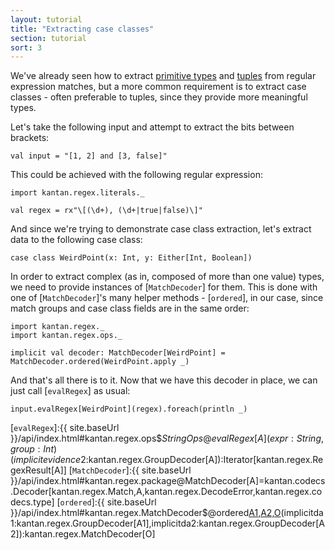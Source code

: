 ```yaml
---
layout: tutorial
title: "Extracting case classes"
section: tutorial
sort: 3
---
```

We've already seen how to extract [primitive types](primitive_types.html) and [tuples](tuples.html) from regular
expression matches, but a more common requirement is to extract case classes - often preferable to tuples, since they
provide more meaningful types.

Let's take the following input and attempt to extract the bits between brackets: 

```tut:silent
val input = "[1, 2] and [3, false]"
```

This could be achieved with the following regular expression:

```tut:silent
import kantan.regex.literals._

val regex = rx"\[(\d+), (\d+|true|false)\]"
```

And since we're trying to demonstrate case class extraction, let's extract data to the following case class:

```tut:silent
case class WeirdPoint(x: Int, y: Either[Int, Boolean])
```

In order to extract complex (as in, composed of more than one value) types, we need to provide instances of
[`MatchDecoder`] for them. This is done with one of [`MatchDecoder`]'s many helper methods - [`ordered`], in our case,
since match groups and case class fields are in the same order:

```tut:silent
import kantan.regex._
import kantan.regex.ops._

implicit val decoder: MatchDecoder[WeirdPoint] = MatchDecoder.ordered(WeirdPoint.apply _)
```

And that's all there is to it. Now that we have this decoder in place, we can just call [`evalRegex`] as usual:

```tut
input.evalRegex[WeirdPoint](regex).foreach(println _)
```

[`evalRegex`]:{{ site.baseUrl }}/api/index.html#kantan.regex.ops$$StringOps@evalRegex[A](expr:String,group:Int)(implicitevidence$2:kantan.regex.GroupDecoder[A]):Iterator[kantan.regex.RegexResult[A]]
[`MatchDecoder`]:{{ site.baseUrl }}/api/index.html#kantan.regex.package@MatchDecoder[A]=kantan.codecs.Decoder[kantan.regex.Match,A,kantan.regex.DecodeError,kantan.regex.codecs.type]
[`ordered`]:{{ site.baseUrl }}/api/index.html#kantan.regex.MatchDecoder$@ordered[A1,A2,O](f:(A1,A2)=>O)(implicitda1:kantan.regex.GroupDecoder[A1],implicitda2:kantan.regex.GroupDecoder[A2]):kantan.regex.MatchDecoder[O]